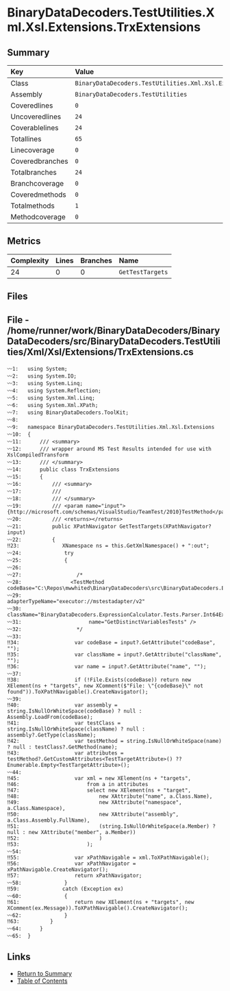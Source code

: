 ﻿# BinaryDataDecoders.TestUtilities.Xml.Xsl.Extensions.TrxExtensions

## Summary

| Key             | Value                                                               |
| :-------------- | :------------------------------------------------------------------ |
| Class           | `BinaryDataDecoders.TestUtilities.Xml.Xsl.Extensions.TrxExtensions` |
| Assembly        | `BinaryDataDecoders.TestUtilities`                                  |
| Coveredlines    | `0`                                                                 |
| Uncoveredlines  | `24`                                                                |
| Coverablelines  | `24`                                                                |
| Totallines      | `65`                                                                |
| Linecoverage    | `0`                                                                 |
| Coveredbranches | `0`                                                                 |
| Totalbranches   | `24`                                                                |
| Branchcoverage  | `0`                                                                 |
| Coveredmethods  | `0`                                                                 |
| Totalmethods    | `1`                                                                 |
| Methodcoverage  | `0`                                                                 |

## Metrics

| Complexity | Lines | Branches | Name             |
| :--------- | :---- | :------- | :--------------- |
| 24         | 0     | 0        | `GetTestTargets` |

## Files

## File - /home/runner/work/BinaryDataDecoders/BinaryDataDecoders/src/BinaryDataDecoders.TestUtilities/Xml/Xsl/Extensions/TrxExtensions.cs

```CSharp
〰1:   using System;
〰2:   using System.IO;
〰3:   using System.Linq;
〰4:   using System.Reflection;
〰5:   using System.Xml.Linq;
〰6:   using System.Xml.XPath;
〰7:   using BinaryDataDecoders.ToolKit;
〰8:   
〰9:   namespace BinaryDataDecoders.TestUtilities.Xml.Xsl.Extensions
〰10:  {
〰11:      /// <summary>
〰12:      /// wrapper around MS Test Results intended for use with XslCompiledTransform
〰13:      /// </summary>
〰14:      public class TrxExtensions
〰15:      {
〰16:          /// <summary>
〰17:          ///
〰18:          /// </summary>
〰19:          /// <param name="input">{http://microsoft.com/schemas/VisualStudio/TeamTest/2010}TestMethod</param>
〰20:          /// <returns></returns>
〰21:          public XPathNavigator GetTestTargets(XPathNavigator? input)
〰22:          {
‼23:              XNamespace ns = this.GetXmlNamespace() + ":out";
〰24:              try
〰25:              {
〰26:  
〰27:                  /*
〰28:                <TestMethod codeBase="C:\Repos\mwwhited\BinaryDataDecoders\src\BinaryDataDecoders.ExpressionCalculator.Tests\bin\Debug\netcoreapp3.1\BinaryDataDecoders.ExpressionCalculator.Tests.dll"
〰29:                      adapterTypeName="executor://mstestadapter/v2"
〰30:                      className="BinaryDataDecoders.ExpressionCalculator.Tests.Parser.Int64ExpressionParserTests"
〰31:                      name="GetDistinctVariablesTests" />
〰32:                  */
〰33:  
‼34:                  var codeBase = input?.GetAttribute("codeBase", "");
‼35:                  var className = input?.GetAttribute("className", "");
‼36:                  var name = input?.GetAttribute("name", "");
〰37:  
‼38:                  if (!File.Exists(codeBase)) return new XElement(ns + "targets", new XComment($"File: \"{codeBase}\" not found")).ToXPathNavigable().CreateNavigator();
〰39:  
‼40:                  var assembly = string.IsNullOrWhiteSpace(codeBase) ? null : Assembly.LoadFrom(codeBase);
‼41:                  var testClass = string.IsNullOrWhiteSpace(className) ? null : assembly?.GetType(className);
‼42:                  var testMethod = string.IsNullOrWhiteSpace(name) ? null : testClass?.GetMethod(name);
‼43:                  var attributes = testMethod?.GetCustomAttributes<TestTargetAttribute>() ?? Enumerable.Empty<TestTargetAttribute>();
〰44:  
‼45:                  var xml = new XElement(ns + "targets",
‼46:                      from a in attributes
‼47:                      select new XElement(ns + "target",
‼48:                          new XAttribute("name", a.Class.Name),
‼49:                          new XAttribute("namespace", a.Class.Namespace),
‼50:                          new XAttribute("assembly", a.Class.Assembly.FullName),
‼51:                          (string.IsNullOrWhiteSpace(a.Member) ? null : new XAttribute("member", a.Member))
‼52:                          )
‼53:                      );
〰54:  
‼55:                  var xPathNavigable = xml.ToXPathNavigable();
‼56:                  var xPathNavigator = xPathNavigable.CreateNavigator();
‼57:                  return xPathNavigator;
〰58:              }
‼59:              catch (Exception ex)
〰60:              {
‼61:                  return new XElement(ns + "targets", new XComment(ex.Message)).ToXPathNavigable().CreateNavigator();
〰62:              }
‼63:          }
〰64:      }
〰65:  }
```

## Links

* [Return to Summary](Summary.md)
* [Table of Contents](../TOC.md)

